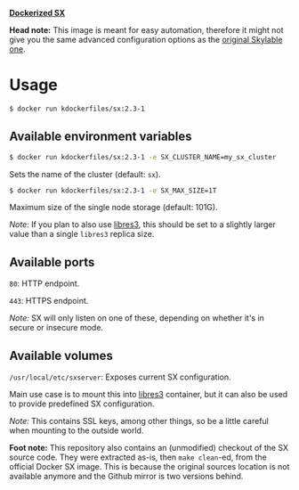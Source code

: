 **[Dockerized SX](https://hub.docker.com/r/kdockerfiles/sx/)**

**Head note:** This image is meant for easy automation, therefore it might not give you the same advanced configuration options as the [original Skylable one](https://hub.docker.com/r/skylable/sx/).

# Usage

```sh
$ docker run kdockerfiles/sx:2.3-1
```

## Available environment variables

```sh
$ docker run kdockerfiles/sx:2.3-1 -e SX_CLUSTER_NAME=my_sx_cluster
```

Sets the name of the cluster (default: `sx`).

```sh
$ docker run kdockerfiles/sx:2.3-1 -e SX_MAX_SIZE=1T
```

Maximum size of the single node storage (default: 101G).

*Note:* If you plan to also use [libres3](https://github.com/kdockerfiles/libres3), this should be set to a slightly larger value than a single `libres3` replica size.

## Available ports

`80`: HTTP endpoint.

`443`: HTTPS endpoint.

*Note:* SX will only listen on one of these, depending on whether it's in secure or insecure mode.

## Available volumes

`/usr/local/etc/sxserver`: Exposes current SX configuration.

Main use case is to mount this into [libres3](https://github.com/kdockerfiles/libres3) container, but it can also be used to provide predefined SX configuration.

*Note:* This contains SSL keys, among other things, so be a little careful when mounting to the outside world.

**Foot note:** This repository also contains an (unmodified) checkout of the SX source code. They were extracted as-is, then `make clean`-ed, from the official Docker SX image. This is because the original sources location is not available anymore and the Github mirror is two versions behind.
